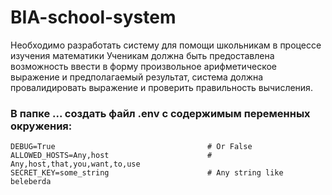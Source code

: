 # BIA-school-system

Необходимо разработать систему для помощи школьникам в процессе изучения математики
Ученикам должна быть предоставлена возможность ввести в форму произвольное арифметическое выражение и предполагаемый результат,
система должна провалидировать выражение и проверить правильность вычисления.

### В папке **...** создать файл .env с содержимым переменных окружения:

```
DEBUG=True                                  # Or False
ALLOWED_HOSTS=Any,host                      # Any,host,that,you,want,to,use
SECRET_KEY=some_string                      # Any string like beleberda
```
